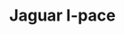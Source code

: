 ---
title: Jaguar I-pace
car_manufacturer: Jaguar
car_name: I-pace
car_name_subtext:
car_release_year: 
car_added_to_tbdp: 2018
car_last_change_date:
battery_size_available_kwh: 81.5
battery_size_rated_kwh: 90
battery_size_vsource: https://www.youtube.com/watch?v=0QxPw0gWAoQ
weight_total: 2340
weight_front_axle: 1240
weight_rear_axle: 1100
weight_vsource: https://www.youtube.com/watch?v=4w608sQ9DNE
winter_consumption_90kmh_wh-km: 229
winter_consumption_90kmh_wh-mi: 369
winter_consumption_120kmh_wh-km: 311
winter_consumption_120kmh_wh-mi: 501
winter_consumption_vsource: https://www.youtube.com/watch?v=4w608sQ9DNE
summer_consumption_90kmh_wh-km: 214
summer_consumption_90kmh_wh-mi: 344
summer_consumption_120kmh_wh-km: 
summer_consumption_120kmh_wh-mi: 
summer_consumption_vsource: https://www.youtube.com/watch?v=0QxPw0gWAoQ
winter_range_90kmh_km: 
winter_range_120kmh_km: 
winter_range_vsource: 
summer_range_90kmh_km: 350
summer_range_120kmh_km: 
summer_range_vsource: https://www.youtube.com/watch?v=0QxPw0gWAoQ
bananaboxes_trunk: 6
bananaboxes_folded_seats: 20
bananaboxes_vsource: https://www.youtube.com/watch?v=4g1Y7Kmsuco
car_general_review_vsource: https://www.youtube-nocookie.com/embed/Dkb68fvB-Nc
car_noise_80_kmh_db: 63.0
car_noise_100_kmh_db: 66.0
car_noise_120_kmh_db: 68.0
car_noise_vsource: https://www.youtube.com/watch?v=Bn4hRwKvfpc
---